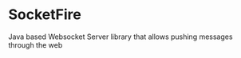 SocketFire
==========

Java based Websocket Server library that allows pushing messages through the web
